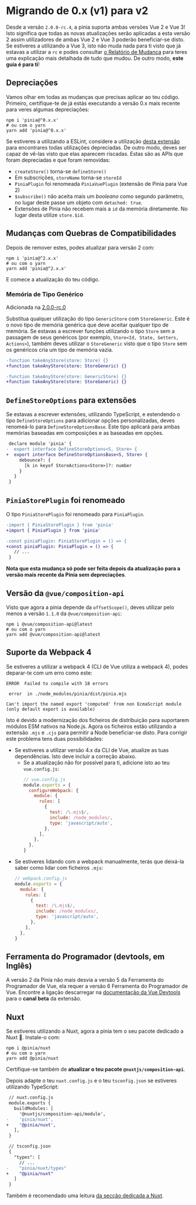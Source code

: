 # Migrando de 0.x (v1) para v2

Desde a versão `2.0.0-rc.4`, a pinia suporta ambas versões Vue 2 e Vue 3! Isto significa que todas as novas atualizações serão aplicadas a esta versão 2 assim utilizadores de ambas Vue 2 e Vue 3 poderão beneficiar-se disto. Se estiveres a utilizando a Vue 3, isto não muda nada para ti visto que já estavas a utilizar a `rc` e podes consultar [o Relatório de Mudança](https://github.com/vuejs/pinia/blob/v2/packages/pinia/CHANGELOG.md) para teres uma explicação mais detalhada de tudo que mudou. De outro modo, **este guia é para ti**!

## Depreciações

Vamos olhar em todas as mudanças que precisas aplicar ao teu código. Primeiro, certifique-te de já estás executando a versão 0.x mais recente para veres algumas depreciações:

```shell
npm i 'pinia@^0.x.x'
# ou com o yarn
yarn add 'pinia@^0.x.x'
```

Se estiveres a utilizando a ESLint, considere a utilização [desta extensão](https://github.com/gund/eslint-plugin-deprecation) para encontrares todas utilizações depreciadas. De outro modo, deves ser capaz de vê-las visto que elas aparecem riscadas. Estas são as APIs que foram depreciadas e que foram removidas:

- `createStore()` torna-se `defineStore()`
- Em subscrições, `storeName` torna-se `storeId`
- `PiniaPlugin` foi renomeada `PiniaVuePlugin` (extensão de Pinia para Vue 2)
- `$subscribe()` não aceita mais um _booleano_ como segundo parâmetro, no lugar deste passe um objeto com `detached: true`.
- Extensões de Pinia não recebem mais a `id` da memória diretamente. No lugar desta utilize `store.$id`.

## Mudanças com Quebras de Compatibilidades

Depois de remover estes, podes atualizar para versão 2 com:

```shell
npm i 'pinia@^2.x.x'
# ou com o yarn
yarn add 'pinia@^2.x.x'
```

E comece a atualização do teu código.

### Memória de Tipo Genérico

Adicionada na [2.0.0-rc.0](https://github.com/vuejs/pinia/blob/v2/packages/pinia/CHANGELOG.md#200-rc0-2021-07-28)

Substitua qualquer utilização do tipo `GenericStore` com `StoreGeneric`. Este é o novo tipo de memória genérica que deve aceitar qualquer tipo de memória. Se estavas a escrever funções utilizando o tipo `Store` sem a passagem de seus genéricos (por exemplo, `Store<Id, State, Getters, Actions>`), também deves utilizar o `StoreGeneric` visto que o tipo `Store` sem os genéricos cria um tipo de memória vazia.

```diff
-function takeAnyStore(store: Store) {}
+function takeAnyStore(store: StoreGeneric) {}

-function takeAnyStore(store: GenericStore) {}
+function takeAnyStore(store: StoreGeneric) {}
```

## `DefineStoreOptions` para extensões

Se estavas a escrever extensões, utilizando TypeScript, e estendendo o tipo `DefineStoreOptions` para adicionar opções personalizadas, deves renomeá-lo para `DefineStoreOptionsBase`. Este tipo aplicará para ambas memórias baseadas em composições e as baseadas em opções.

```diff
 declare module 'pinia' {
-  export interface DefineStoreOptions<S, Store> {
+  export interface DefineStoreOptionsBase<S, Store> {
     debounce?: {
       [k in keyof StoreActions<Store>]?: number
     }
   }
 }
```

## `PiniaStorePlugin` foi renomeado

O tipo `PiniaStorePlugin` foi renomeado para `PiniaPlugin`.

```diff
-import { PiniaStorePlugin } from 'pinia'
+import { PiniaPlugin } from 'pinia'

-const piniaPlugin: PiniaStorePlugin = () => {
+const piniaPlugin: PiniaPlugin = () => {
   // ...
 }
```

**Nota que esta mudança só pode ser feita depois da atualização para a versão mais recente da Pinia sem depreciações**.

## Versão da `@vue/composition-api`

Visto que agora a pinia depende da `offsetScope()`, deves utilizar pelo menos a versão `1.1.0` da `@vue/composition-api`:

```shell
npm i @vue/composition-api@latest
# ou com o yarn
yarn add @vue/composition-api@latest
```

## Suporte da Webpack 4

Se estiveres a utilizar a webpack 4 (CLI de Vue utiliza a webpack 4), podes deparar-te com um erro como este:

```
ERROR  Failed to compile with 18 errors

 error  in ./node_modules/pinia/dist/pinia.mjs

Can't import the named export 'computed' from non EcmaScript module (only default export is available)
```

Isto é devido a modernização dos ficheiros de distribuição para suportarem módulos ESM nativos na Node.js. Agora os ficheiros estão utilizando a extensão `.mjs` e `.cjs` para permitir a Node beneficiar-se disto. Para corrigir este problema tens duas possibilidades:

- Se estiveres a utilizar versão 4.x da CLI de Vue, atualize as tuas dependências. Isto deve incluir a correção abaixo.
  - Se a atualização não for possível para ti, adicione isto ao teu `vue.config.js`:
    ```js
    // vue.config.js
    module.exports = {
      configureWebpack: {
        module: {
          rules: [
            {
              test: /\.mjs$/,
              include: /node_modules/,
              type: 'javascript/auto',
            },
          ],
        },
      },
    }
    ```
- Se estiveres lidando com a webpack manualmente, terás que deixá-la saber como lidar com ficheiros `.mjs`:
  ```js
  // webpack.config.js
  module.exports = {
    module: {
      rules: [
        {
          test: /\.mjs$/,
          include: /node_modules/,
          type: 'javascript/auto',
        },
      ],
    },
  }
  ```

## Ferramenta do Programador (devtools, em Inglês)

A versão 2 da Pinia não mais desvia a versão 5 da Ferramenta do Programador de Vue, ela requer a versão 6 Ferramenta do Programador de Vue. Encontre a ligação descarregar na [documentação da Vue Devtools](https://devtools.vuejs.org/guide/installation.html#chrome) para o **canal beta** da extensão.

## Nuxt

Se estiveres utilizando a Nuxt, agora a pinia tem o seu pacote dedicado a Nuxt 🎉. Instale-o com:

```shell
npm i @pinia/nuxt
# ou com o yarn
yarn add @pinia/nuxt
```

Certifique-se também de **atualizar o teu pacote `@nuxtjs/composition-api`**.

Depois adapte o teu `nuxt.config.js` e o teu `tsconfig.json` se estiveres utilizando TypeScript:

```diff
 // nuxt.config.js
 module.exports {
   buildModules: [
     '@nuxtjs/composition-api/module',
-    'pinia/nuxt',
+    '@pinia/nuxt',
   ],
 }
```

```diff
 // tsconfig.json
 {
   "types": [
     // ...
-    "pinia/nuxt/types"
+    "@pinia/nuxt"
   ]
 }
```

Também é recomendado uma leitura [da secção dedicada a Nuxt](../ssr/nuxt.md).
